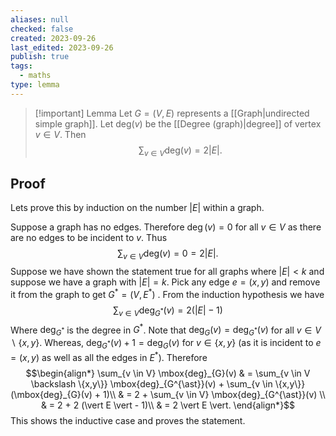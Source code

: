 ```yaml
---
aliases: null
checked: false
created: 2023-09-26
last_edited: 2023-09-26
publish: true
tags:
  - maths
type: lemma
---
```

> [!important] Lemma
> Let $G = (V, E)$ represents a [[Graph|undirected simple graph]]. Let $\mbox{deg}(v)$ be the [[Degree (graph)|degree]] of vertex $v \in V$. Then
> $$ \sum_{v \in V} \mbox{deg}(v) = 2 \vert E \vert.$$

## Proof

Lets prove this by induction on the number $\vert E \vert$ within a graph.

Suppose a graph has no edges. Therefore $\deg(v) = 0$ for all $v \in V$ as there are no edges to be incident to $v$. Thus
$$\sum_{v \in V} \mbox{deg}(v) = 0 = 2 \vert E \vert.$$
Suppose we have shown the statement true for all graphs where $\vert E \vert < k$ and suppose we have a graph with $\vert E \vert = k$. Pick any edge $e = (x,y)$ and remove it from the graph to get $G^{\ast} = (V, E^{\ast})$ . From the induction hypothesis we have
$$ \sum_{v \in V} \mbox{deg}_{G^{\ast}}(v) = 2 (\vert E \vert - 1)$$
Where $\mbox{deg}_{G^{\ast}}$ is the degree in $G^{\ast}$. Note that $\mbox{deg}_{G}(v) = \mbox{deg}_{G^{\ast}}(v)$ for all $v \in V \backslash \{x, y\}$. Whereas, $\mbox{deg}_{G^{\ast}}(v) + 1 = \mbox{deg}_{G}(v)$ for $v \in \{x,y\}$ (as it is incident to $e = (x,y)$ as well as all the edges in $E^{\ast}$). Therefore
$$\begin{align*}
\sum_{v \in V} \mbox{deg}_{G}(v) & = \sum_{v \in V \backslash \{x,y\}} \mbox{deg}_{G^{\ast}}(v) + \sum_{v \in \{x,y\}} (\mbox{deg}_{G}(v) + 1)\\
& = 2 + \sum_{v \in V} \mbox{deg}_{G^{\ast}}(v) \\
& = 2 + 2 (\vert E \vert - 1)\\
& = 2 \vert E \vert. \end{align*}$$
This shows the inductive case and proves the statement.
